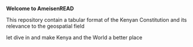 **Welcome to AmeisenREAD**

This repository contain a tabular format of the Kenyan Constitution and its relevance to the geospatial field

let dive in and make Kenya and the World a better place
